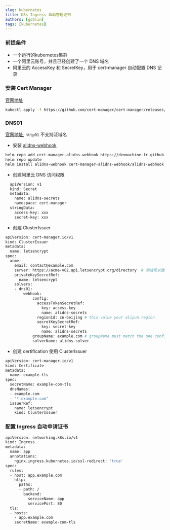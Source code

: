```yaml
---
slug: kubernetes
title: K8s Ingress 自动管理证书
authors: [goblin]
tags: [kubernetes]
---
```


### 前提条件
- 一个运行的kubernetes集群
- 一个阿里云账号，并且已经创建了一个 DNS 域名
- 阿里云的 AccessKey 和 SecretKey，用于 cert-manager 自动配置 DNS 记录

### 安装 Cert Manager
[官网地址](https://cert-manager.io/docs/installation/)
```bash
kubectl apply -f https://github.com/cert-manager/cert-manager/releases/download/v1.17.0/cert-manager.yaml
```

### DNS01
[官网地址](https://cert-manager.io/docs/configuration/acme/dns01/), `http01` 不支持泛域名
- 安装 [alidns-webhook](https://github.com/DEVmachine-fr/cert-manager-alidns-webhook)
```bash
helm repo add cert-manager-alidns-webhook https://devmachine-fr.github.io/cert-manager-alidns-webhook
helm repo update
helm install alidns-webhook cert-manager-alidns-webhook/alidns-webhook --set groupName=example.com
```
- 创建阿里云 DNS 访问权限
```bash
  apiVersion: v1
  kind: Secret
  metadata:
    name: alidns-secrets
    namespace: cert-manager
  stringData:
    access-key: xxx
    secret-key: xxx
```
- 创建 ClusterIssuer
```bash
apiVersion: cert-manager.io/v1
kind: ClusterIssuer
metadata:
  name: letsencrypt
spec:
  acme:
    email: contact@example.com
    server: https://acme-v02.api.letsencrypt.org/directory  # 测试可以使用 staging (https://acme-staging-v02.api.letsencrypt.org/directory)
    privateKeySecretRef:
      name: letsencrypt
    solvers:
    - dns01:
        webhook:
            config:
              accessTokenSecretRef:
                key: access-key
                name: alidns-secrets
              regionId: cn-beijing # this value your aliyun region
              secretKeySecretRef:
                key: secret-key
                name: alidns-secrets
            groupName: example.com # groupName must match the one configured on webhook deployment (see Helm chart's values) !
            solverName: alidns-solver
```
- 创建 certification 使用 ClusterIssuer
```bash
apiVersion: cert-manager.io/v1
kind: Certificate
metadata:
  name: example-tls
spec:
  secretName: example-com-tls
  dnsNames:
  - example.com
  - "*.example.com"
  issuerRef:
    name: letsencrypt
    kind: ClusterIssuer
```

### 配置 Ingress 自动申请证书
```bash
apiVersion: networking.k8s.io/v1
kind: Ingress
metadata:
  name: app
  annotations:
    nginx.ingress.kubernetes.io/ssl-redirect: 'true'
spec:
  rules:
  - host: app.example.com
    http:
      paths:
      - path: /
        backend:
          serviceName: app
          servicePort: 80
  tls:
  - hosts:
    - app.example.com
    secretName: example-com-tls
```
